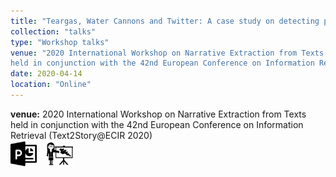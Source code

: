 ```yaml
---
title: "Teargas, Water Cannons and Twitter: A case study on detecting protest repression events in Turkey 2013"
collection: "talks"
type: "Workshop talks"
venue: "2020 International Workshop on Narrative Extraction from Texts
held in conjunction with the 42nd European Conference on Information Retrieval (Text2Story@ECIR 2020)"
date: 2020-04-14
location: "Online"
---
```

<b>venue:</b> 2020 International Workshop on Narrative Extraction from Texts
held in conjunction with the 42nd European Conference on Information Retrieval (Text2Story@ECIR 2020)<br>
<a href="/files/talks/2020/2020-04-text2story.pdf"><img src="/images/ppt_symbol.png" alt="Link to PPT" style="width:42px;height:42px;"></a> &nbsp;&nbsp;
<a href="https://www.youtube.com/watch?v=rMXBT47RxEY&t=8s"><img src="/images/lecture_symbol.png" alt="Link to Talk" style="width:42px;height:42px;"></a>
